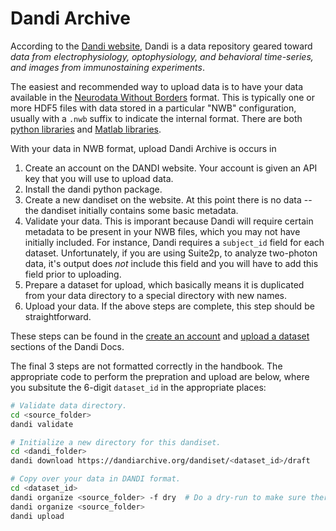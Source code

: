 # Dandi Archive

According to the [Dandi website](https://www.dandiarchive.org/), Dandi is a data repository
geared toward
_data from electrophysiology, optophysiology, and behavioral time-series,
and images from immunostaining experiments_.

The easiest and recommended way to upload data is to have your data available in the
[Neurodata Without Borders](https://www.nwb.org/) format. This is typically one or
more HDF5 files with data stored in a particular "NWB" configuration, usually with
a `.nwb` suffix to indicate the internal format. There are
both [python libraries](https://pynwb.readthedocs.io/en/stable/) and
[Matlab libraries](https://neurodatawithoutborders.github.io/matnwb/tutorials/html/intro.html).

With your data in NWB format, upload Dandi Archive is occurs in

1. Create an account on the DANDI website. Your account is given an API key that you will
   use to upload data.
1. Install the dandi python package.
1. Create a new dandiset on the website. At this point there is no data -- the dandiset
   initially contains some basic metadata.
1. Validate your data. This is imporant because Dandi will require certain metadata
   to be present in your NWB files, which you may not have initially included. For instance,
   Dandi requires a `subject_id` field for each dataset. Unfortunately, if you are using Suite2p,
   to analyze two-photon data, it's output does _not_ include this field and you will have to
   add this field prior to uploading.
1. Prepare a dataset for upload, which basically means it is duplicated from your data directory
   to a special directory with new names.
1. Upload your data. If the above steps are complete, this step should be straightforward.

These steps can be found in the
[create an account](https://docs.dandiarchive.org/10_using_dandi/#create-an-account-on-dandi) and
[upload a dataset](https://docs.dandiarchive.org/10_using_dandi/#uploading-a-dandiset)
sections of the Dandi Docs.

The final 3 steps are not formatted correctly in the handbook. The appropriate code to perform the prepration
and upload are below, where you subsitute the 6-digit `dataset_id` in the appropriate places:

```bash
# Validate data directory.
cd <source_folder>
dandi validate

# Initialize a new directory for this dandiset.
cd <dandi_folder>
dandi download https://dandiarchive.org/dandiset/<dataset_id>/draft

# Copy over your data in DANDI format.
cd <dataset_id>
dandi organize <source_folder> -f dry  # Do a dry-run to make sure there are no errors
dandi organize <source_folder>
dandi upload
```
